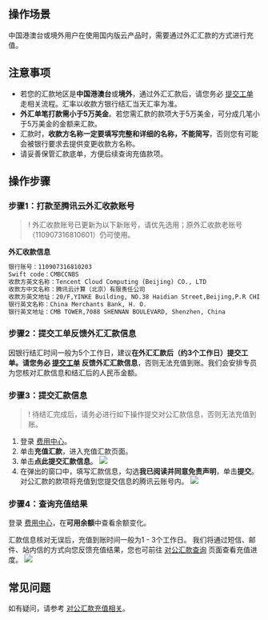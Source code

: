 ## 操作场景

中国港澳台或境外用户在使用国内版云产品时，需要通过外汇汇款的方式进行充值。


## 注意事项

- 若您的汇款地区是**中国港澳台**或**境外**，通过外汇汇款后，请您务必 [提交工单](https://console.cloud.tencent.com/workorder/category?level1_id=1&level2_id=2&source=0&data_title=%E8%B4%B9%E7%94%A8%E4%B8%AD%E5%BF%83&step=1) 走相关流程。汇率以收款方银行结汇当天汇率为准。
- **外汇单笔打款需小于5万美金**。若您需汇款的款项大于5万美金，可分成几笔小于5万美金的金额来汇款。
- 汇款时，**收款方名称一定要填写完整和详细的名称，不能简写**，否则您有可能会被银行要求去提供变更收款方名称。
- 请妥善保管汇款底单，方便后续查询充值款项。


## 操作步骤

### 步骤1：打款至腾讯云外汇收款账号

>! 外汇收款账号已更新为以下新账号，请优先选用；原外汇收款老账号（110907316810601）仍可使用。
> 

**外汇收款信息**

```txt
银行账号：110907316810203
Swift code：CMBCCNBS
收款方英文名称：Tencent Cloud Computing (Beijing) CO., LTD
收款方中文名称：腾讯云计算（北京）有限责任公司
收款方英文地址：20/F,YINKE Building, NO.38 Haidian Street,Beijing,P.R CHINA
银行英文名称：China Merchants Bank, H. O.
银行英文地址：CMB TOWER,7088 SHENNAN BOULEVARD, Shenzhen, China
```


### 步骤2：提交工单反馈外汇汇款信息

因银行结汇时间一般为5个工作日，建议**在外汇汇款后（约3个工作日）提交工单。请您务必 [提交工单](https://console.cloud.tencent.com/workorder/category?level1_id=1&level2_id=2&source=0&data_title=%E8%B4%B9%E7%94%A8%E4%B8%AD%E5%BF%83&step=1) 反馈外汇汇款信息**，否则无法充值到账。我们会安排专员为您核对汇款信息和结汇后的人民币金额。

### 步骤3：提交汇款信息

>! 待结汇完成后，请务必进行如下操作提交对公汇款信息，否则无法充值到账。
>

1. 登录 [费用中心](https://console.cloud.tencent.com/expense)。
2. 单击**充值汇款**，进入充值汇款页面。
3. 单击**点此提交汇款信息**。
![](https://qcloudimg.tencent-cloud.cn/raw/f4ed75de209ea10525cfbb716d73505a.png)
4. 在弹出的窗口中，填写汇款信息，勾选**我已阅读并同意免责声明**，单击**提交**。
对公汇款的款项将充值到您提交信息的腾讯云账号内。
![](https://qcloudimg.tencent-cloud.cn/raw/6457b047f3f4e86da6bd01c1478372d4.png)


### 步骤4：查询充值结果

登录 [费用中心](https://console.cloud.tencent.com/expense)，在**可用余额**中查看余额变化。

汇款信息核对无误后，充值到账时间一般为1 - 3个工作日。
我们将通过短信、邮件、站内信的方式向您反馈充值结果，您也可前往 [对公汇款查询](https://console.cloud.tencent.com/expense/rechargeoffline) 页面查看充值进度。
![](https://qcloudimg.tencent-cloud.cn/raw/78af137027f53c4b741866305effa246.png)

## 常见问题

如有疑问，请参考 [对公汇款充值相关](https://cloud.tencent.com/document/product/555/73174)。
